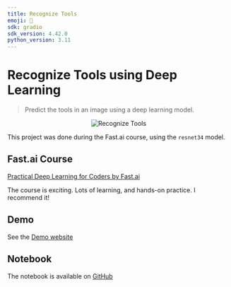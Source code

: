 ```yaml
---
title: Recognize Tools
emoji: 🔨
sdk: gradio
sdk_version: 4.42.0
python_version: 3.11
---
```


# Recognize Tools using Deep Learning

> Predict the tools in an image using a deep learning model.

<div align="center">
  <img src="https://ai.tomsquest.com/assets/images/tools-recognizer/cover.jpg" alt="Recognize Tools" />
</div>

This project was done during the Fast.ai course, using the `resnet34` model.

## Fast.ai Course

[Practical Deep Learning for Coders by Fast.ai](https://course.fast.ai/)

The course is exciting. Lots of learning, and hands-on practice. I recommend it!

## Demo

See the [Demo website](https://ai.tomsquest.com/projects/recognize-tools)

## Notebook

The notebook is available on [GitHub](https://github.com/tomsquest/deep-learning-recognize-tools/blob/main/recognize_tools.gcollab.ipynb)